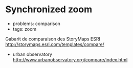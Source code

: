 # Synchronized zoom

* problems: comparison
* tags: zoom

Gabarit de comparaison des StoryMaps ESRI
http://storymaps.esri.com/templates/compare/

+ urban observatory
http://www.urbanobservatory.org/compare/index.html